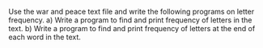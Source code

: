 Use the war and peace text file and write the following
programs on letter frequency.
a) Write a program to find and print frequency of letters in the text.
b) Write a program to find and print frequency of letters at the end of each word in the text.
